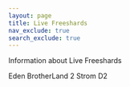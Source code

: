 ```yaml
---
layout: page
title: Live Freeshards
nav_exclude: true
search_exclude: true
---
```


Information about Live Freeshards

Eden
BrotherLand 2
Strom D2



